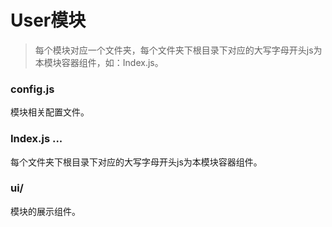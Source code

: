 # User模块

> 每个模块对应一个文件夹，每个文件夹下根目录下对应的大写字母开头js为本模块容器组件，如：Index.js。

### config.js
模块相关配置文件。

### Index.js ...
每个文件夹下根目录下对应的大写字母开头js为本模块容器组件。

### ui/
模块的展示组件。

